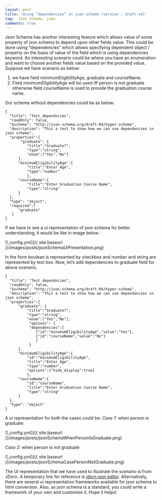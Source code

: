 ```yaml
---
layout: post
title: 'Using “dependencies” in json schema (version : draft-v4)'
tag:  Json Schema, json
comments: true
---
```


Json Schema has another interesting feature which allows value of some property of json schema to depend upon other fields value. This could be done using “dependencies” which allows specifying dependent object / property on the basis of value of the field which is using dependencies keyword.
An interesting scenario could be where you have an enumeration and want to choose another fields value based on the provided value.
Suppose we have scenario as below:

1. we have field minimumEligibilityAge, graduate and courseName.
2. Field minimumEligibilityAge will be used iff person is not graduate otherwise field courseName is used to provide the graduation course name.

Our schema without dependencies could be as below:

	{
	  "title": "Test dependncies",
	  "readOnly": false,
	  "$schema": "http://json-schema.org/draft-04/hyper-schema",
	  "description": "This a test to show how we can use dependencies in json schema",
	  "properties":{
		   "graduate": {
			  "title":"Graduate?",
			  "type":"string",
			  "enum":["Yes","No"]
		  },
		  "minimumEligibilityAge":{
			  "title":"Enter Age",
			  "type":"number"
			  },
		  "courseName":{
			  "title":"Enter Graduation Course Name",
			  "type":"string"
		  }
	  },
	  "type": "object",
	  "required":[
		  "graduate"
	   ]
	}

If we have to see a ui representation of json schema for better understanding, it would be like in image below :

![_config.yml]({{ site.baseurl }}/images/posts/jsonSchemaUiPresentation.png)


In the form boolean is represented by checkbox and number and string are represented by text box.
Now, let’s add dependencies to graduate field for above scenario.

	{
	  "title": "Test dependncies",
	  "readOnly": false,
	  "$schema": "http://json-schema.org/draft-04/hyper-schema",
	  "description": "This a test to show how we can use dependencies in json schema",
	  "properties":{
		  "graduate": {
			  "title":"Graduate?",
			  "type":"string",
			  "enum":["Yes","No"],
			   "options": {
			   "dependencies":[
				  {"id":"minimumEligibilityAge","value":"Yes"},
				  {"id":"courseName","value":"No"}
				  ]
			   }
		  },
		  "minimumEligibilityAge":{
			  "id":"minimumEligibilityAge",
			  "title":"Enter Age",
			  "type":"number",
			  "options":{"hide_display":true}
			  },
		  "courseName":{
			  "id":"courseName",
			  "title":"Enter Graduation Course Name",
			  "type":"string"
		  }
	  },
	  "type": "object"
	}

A ui representation for both the cases could be:
*Case 1:* when person is graduate:


![_config.yml]({{ site.baseurl }}/images/posts/jsonSchemaWhenPersonIsGraduate.png)

*Case 2:* when person is not graduate

![_config.yml]({{ site.baseurl }}/images/posts/jsonSchemaCasePersonNotGraduate.png)

The UI representation that we have used to illustrate the scenario is from JDorn. A temporary link for reference is [jdorn json editor](https://github.com/jdorn/json-editor). Alternatively, there are several ui representation frameworks available for json schema to html conversion. Also, as json schema is a standard, you could write a framework of your own and customise it.
Hope it helps!
